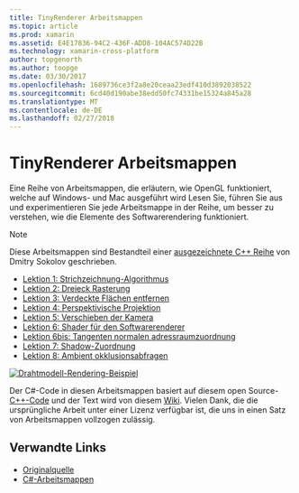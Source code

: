 ```yaml
---
title: TinyRenderer Arbeitsmappen
ms.topic: article
ms.prod: xamarin
ms.assetid: E4E17836-94C2-436F-ADD8-104AC574D22B
ms.technology: xamarin-cross-platform
author: topgenorth
ms.author: toopge
ms.date: 03/30/2017
ms.openlocfilehash: 1689736ce3f2a8e20ceaa23edf410d3892038522
ms.sourcegitcommit: 6cd40d190abe38edd50fc74331be15324a845a28
ms.translationtype: MT
ms.contentlocale: de-DE
ms.lasthandoff: 02/27/2018
---
```

# <a name="tinyrenderer-workbooks"></a>TinyRenderer Arbeitsmappen

Eine Reihe von Arbeitsmappen, die erläutern, wie OpenGL funktioniert, welche auf Windows- und Mac ausgeführt wird Lesen Sie, führen Sie aus und experimentieren Sie jede Arbeitsmappe in der Reihe, um besser zu verstehen, wie die Elemente des Softwarerendering funktioniert.

> [!NOTE]
> Diese Arbeitsmappen sind Bestandteil einer [ausgezeichnete C++ Reihe](https://github.com/ssloy/tinyrenderer/wiki) von Dmitry Sokolov geschrieben.

-    [Lektion 1: Strichzeichnung-Algorithmus](https://developer.xamarin.com/workbooks/graphics/tiny-renderer/lesson1.workbook)
-    [Lektion 2: Dreieck Rasterung](https://developer.xamarin.com/workbooks/graphics/tiny-renderer/lesson2.workbook)
-    [Lektion 3: Verdeckte Flächen entfernen](https://developer.xamarin.com/workbooks/graphics/tiny-renderer/lesson3.workbook)
-    [Lektion 4: Perspektivische Projektion](https://developer.xamarin.com/workbooks/graphics/tiny-renderer/lesson4.workbook)
-    [Lektion 5: Verschieben der Kamera](https://developer.xamarin.com/workbooks/graphics/tiny-renderer/lesson5.workbook)
-    [Lektion 6: Shader für den Softwarerenderer](https://developer.xamarin.com/workbooks/graphics/tiny-renderer/lesson6.workbook)
-    [Lektion 6bis: Tangenten normalen adressraumzuordnung](https://developer.xamarin.com/workbooks/graphics/tiny-renderer/lesson6bis.workbook)
-    [Lektion 7: Shadow-Zuordnung](https://developer.xamarin.com/workbooks/graphics/tiny-renderer/lesson7.workbook)
-    [Lektion 8: Ambient okklusionsabfragen](https://developer.xamarin.com/workbooks/graphics/tiny-renderer/lesson8.workbook)

[ ![](tinyrenderer-images/tinyrenderer-sml.png "Drahtmodell-Rendering-Beispiel")](tinyrenderer-images/tinyrenderer.png)

Der C#-Code in diesen Arbeitsmappen basiert auf diesem open Source- [C++-Code](https://github.com/ssloy/tinyrenderer) und der Text wird von diesem [Wiki](https://github.com/ssloy/tinyrenderer/wiki/). Vielen Dank, die die ursprüngliche Arbeit unter einer Lizenz verfügbar ist, die uns in einen Satz von Arbeitsmappen vollzogen zulässig.


## <a name="related-links"></a>Verwandte Links

- [Originalquelle](https://github.com/ssloy/tinyrenderer/blob/master/README.md)
- [C#-Arbeitsmappen](https://github.com/xamarin/Workbooks/tree/master/graphics/tiny-renderer)

